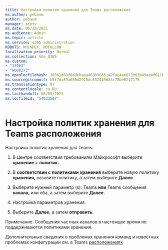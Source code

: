 ```yaml
---
title: Настройка политик хранения для Teams расположения
ms.author: pebaum
author: pebaum
manager: scotv
ms.date: 06/23/2021
ms.audience: Admin
ms.topic: article
ms.service: o365-administration
ROBOTS: NOINDEX, NOFOLLOW
localization_priority: Normal
ms.collection: Adm_O365
ms.custom:
- "12063"
- "9000273"
ms.openlocfilehash: 18361d69f8ddebaaa483b9665142fae4ae671061b49ae4d611bb5e85c7cb2d82
ms.sourcegitcommit: b5f7da89a650d2915dc652449623c78be6247175
ms.translationtype: MT
ms.contentlocale: ru-RU
ms.lasthandoff: 08/05/2021
ms.locfileid: "54033507"
---
```

# <a name="configure-retention-policies-for-teams-locations"></a>Настройка политик хранения для Teams расположения

Настройка политик хранения для Teams:

1. В Центре соответствия требованиям Майкрософт выберите **хранение**  >  **политик.**

1. В **соответствии с политиками хранения** выберите новую политику **хранения,** назовите политику, а затем выберите **Далее**.

1. Выберите нужный параметр (s): Teams **или** Teams сообщения **канала,** или оба, а затем выберите **Далее**.

1. Настройка параметров хранения. 

1. Выберите **Далее,** а затем **отправить**.

Примечание. Сообщения частных каналов в настоящее время не поддерживаются политиками хранения.

Дополнительные сведения о проблемах хранения команд и известных проблемах конфигурации см. в Teams [расположениях](/microsoft-365/compliance/create-retention-policies#retention-policy-for-teams-locations)

